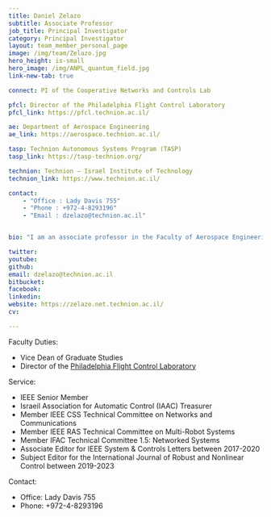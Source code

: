 ```yaml
---
title: Daniel Zelazo
subtitle: Associate Professor 
job_title: Principal Investigator
category: Principal Investigator
layout: team_member_personal_page
image: /img/team/Zelazo.jpg
hero_height: is-small
hero_image: /img/ANPL_quantum_field.jpg 
link-new-tab: true

connect: PI of the Cooperative Networks and Controls Lab

pfcl: Director of the Philadelphia Flight Control Laboratory
pfcl_link: https://pfcl.technion.ac.il/

ae: Department of Aerospace Engineering
ae_link: https://aerospace.technion.ac.il/

tasp: Technion Autonomous Systems Program (TASP)
tasp_link: https://tasp-technion.org/

technion: Technion – Israel Institute of Technology
technion_link: https://www.technion.ac.il/

contact: 
    - "Office : Lady Davis 755"
    - "Phone : +972-4-8293196"
    - "Email : dzelazo@technion.ac.il"


bio: "I am an associate professor in the Faculty of Aerospace Engineering.  My academic trajectory has sent me through a few engineering departments, although my focus has always been on the rich field of systems & control theory.  I received my B.Sc. (’99) and M.Eng. (’01) degrees in Electrical Engineering & Computer Science at the [Massachusetts Institute of Technology](https://www.mit.edu/).  After completing my master’s degree, I moved to Tsukuba, Japan to work on audio compression algorithms as a research engineer at Texas Instruments.  After a slight perturbation to my career path as an English teacher, I eventually ended up at the [University of Washington](https://www.aa.washington.edu/) to pursue my doctorate (’09) under the guidance of [Prof. Mehran Mesbahi](https://mehran-mesbahi.github.io/).  I then moved to Stuttgart, Germany as a postdoctoral research associate at the [Institute for Systems Theory and Automatic Control](https://www.ist.uni-stuttgart.de/) under the supervision Prof. Frank Allgöwer.  I joined the Technion in October of 2012."

twitter: 
youtube: 
github: 
email: dzelazo@technion.ac.il
bitbucket: 
facebook: 
linkedin: 
website: https://zelazo.net.technion.ac.il/
cv: 

---
```


Faculty Duties:

* Vice Dean of Graduate Studies
* Director of the [Philadelphia Flight Control Laboratory](https://pfcl.technion.ac.il/)

Service:
* IEEE Senior Member
* Israeil Association for Automatic Control (IAAC) Treasurer
* Member IEEE CSS Technical Committee on Networks and Communications
* Member IEEE RAS Technical Committee on Multi-Robot Systems
* Member IFAC Technical Committee 1.5: Networked Systems
* Associate Editor for IEEE System & Controls Letters between 2017-2020
* Subject Editor for the International Journal of Robust and Nonlinear Control between 2019-2023

Contact:
* Office: Lady Davis 755
* Phone: +972-4-8293196
